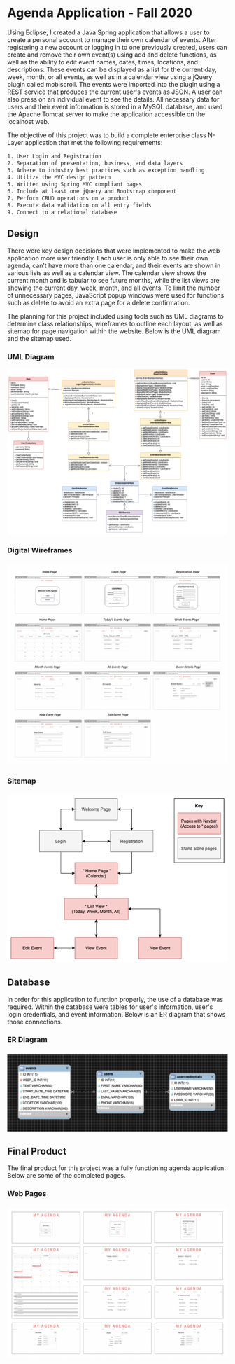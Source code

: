 # Agenda Application - Fall 2020

Using Eclipse, I created a Java Spring application that allows a user to create a personal account to manage their own calendar of events. After registering a new account or logging in to one previously created, users can create and remove their own event(s) using add and delete functions, as well as the ability to edit event names, dates, times, locations, and descriptions. These events can be displayed as a list for the current day, week, month, or all events, as well as in a calendar view using a jQuery plugin called mobiscroll. The events were imported into the plugin using a REST service that produces the current user's events as JSON. A user can also press on an individual event to see the details. All necessary data for users and their event information is stored in a MySQL database, and used the Apache Tomcat server to make the application accessible on the localhost web.

The objective of this project was to build a complete enterprise class N-Layer application that met the following requirements:

	1. User Login and Registration
	2. Separation of presentation, business, and data layers
	3. Adhere to industry best practices such as exception handling
	4. Utilize the MVC design pattern
	5. Written using Spring MVC compliant pages
	6. Include at least one jQuery and Bootstrap component
	7. Perform CRUD operations on a product
	8. Execute data validation on all entry fields
	9. Connect to a relational database


<h2>Design</h2>

There were key design decisions that were implemented to make the web application more user friendly. Each user is only able to see their own agenda, can’t have more than one calendar, and their events are shown in various lists as well as a calendar view. The calendar view shows the current month and is tabular to see future months, while the list views are showing the current day, week, month, and all events. To limit the number of unnecessary pages, JavaScript popup windows were used for functions such as delete to avoid an extra page for a delete confirmation.

The planning for this project included using tools such as UML diagrams to determine class relationships, wireframes to outline each layout, as well as sitemap for page navigation within the website. Below is the UML diagram and the sitemap used.

<h3>UML Diagram</h3>
<p align="center">
	<img src="AgendaApplicationPNG/UML.png" alt="UML"/>
</p>

<h3>Digital Wireframes<h3>
<p align="center">
	<img src="AgendaApplicationPNG/Wireframes.png" alt="Digital Wireframes"/>
</p>
	
<h3>Sitemap<h3>
<p align="center">
	<img src="AgendaApplicationPNG/Sitemap.png" alt="Sitemap"/>
</p>

<h2>Database</h2>

In order for this application to function properly, the use of a database was required. Within the database were tables for user's information, user's login credentials, and event information. Below is an ER diagram that shows those connections.

<h3>ER Diagram<h3>
<p align="center">
	<img src="AgendaApplicationPNG/ERdiagram.png" alt="ER Diagram"/>
</p>


<h2>Final Product</h2>

The final product for this project was a fully functioning agenda application. Below are some of the completed pages.

<h3>Web Pages<h3>
<p align="center">
	<img src="AgendaApplicationPNG/Pages.png" alt="Pages"/>
</p>
